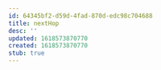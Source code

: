 ```yaml
---
id: 64345bf2-d59d-4fad-870d-edc98c704688
title: nextHop
desc: ''
updated: 1618573870770
created: 1618573870770
stub: true
---
```


